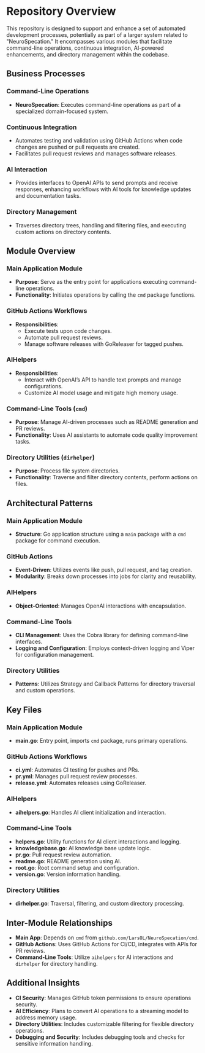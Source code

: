 # Repository Overview

This repository is designed to support and enhance a set of automated development processes, potentially as part of a larger system related to "NeuroSpecation." It encompasses various modules that facilitate command-line operations, continuous integration, AI-powered enhancements, and directory management within the codebase.

## Business Processes

### Command-Line Operations
- **NeuroSpecation**: Executes command-line operations as part of a specialized domain-focused system.

### Continuous Integration
- Automates testing and validation using GitHub Actions when code changes are pushed or pull requests are created.
- Facilitates pull request reviews and manages software releases.

### AI Interaction
- Provides interfaces to OpenAI APIs to send prompts and receive responses, enhancing workflows with AI tools for knowledge updates and documentation tasks.

### Directory Management
- Traverses directory trees, handling and filtering files, and executing custom actions on directory contents.

## Module Overview

### Main Application Module
- **Purpose**: Serve as the entry point for applications executing command-line operations.
- **Functionality**: Initiates operations by calling the `cmd` package functions.

### GitHub Actions Workflows
- **Responsibilities**:
  - Execute tests upon code changes.
  - Automate pull request reviews.
  - Manage software releases with GoReleaser for tagged pushes.

### AIHelpers
- **Responsibilities**: 
  - Interact with OpenAI’s API to handle text prompts and manage configurations.
  - Customize AI model usage and mitigate high memory usage.

### Command-Line Tools (`cmd`)
- **Purpose**: Manage AI-driven processes such as README generation and PR reviews.
- **Functionality**: Uses AI assistants to automate code quality improvement tasks.

### Directory Utilities (`dirhelper`)
- **Purpose**: Process file system directories.
- **Functionality**: Traverse and filter directory contents, perform actions on files.

## Architectural Patterns

### Main Application Module
- **Structure**: Go application structure using a `main` package with a `cmd` package for command execution.

### GitHub Actions
- **Event-Driven**: Utilizes events like push, pull request, and tag creation.
- **Modularity**: Breaks down processes into jobs for clarity and reusability.

### AIHelpers
- **Object-Oriented**: Manages OpenAI interactions with encapsulation.

### Command-Line Tools
- **CLI Management**: Uses the Cobra library for defining command-line interfaces.
- **Logging and Configuration**: Employs context-driven logging and Viper for configuration management.

### Directory Utilities
- **Patterns**: Utilizes Strategy and Callback Patterns for directory traversal and custom operations.

## Key Files

### Main Application Module
- **main.go**: Entry point, imports `cmd` package, runs primary operations.

### GitHub Actions Workflows
- **ci.yml**: Automates CI testing for pushes and PRs.
- **pr.yml**: Manages pull request review processes.
- **release.yml**: Automates releases using GoReleaser.

### AIHelpers
- **aihelpers.go**: Handles AI client initialization and interaction.

### Command-Line Tools
- **helpers.go**: Utility functions for AI client interactions and logging.
- **knowledgebase.go**: AI knowledge base update logic.
- **pr.go**: Pull request review automation.
- **readme.go**: README generation using AI.
- **root.go**: Root command setup and configuration.
- **version.go**: Version information handling.

### Directory Utilities
- **dirhelper.go**: Traversal, filtering, and custom directory processing.

## Inter-Module Relationships

- **Main App**: Depends on `cmd` from `github.com/LarsOL/NeuroSpecation/cmd`.
- **GitHub Actions**: Uses GitHub Actions for CI/CD, integrates with APIs for PR reviews.
- **Command-Line Tools**: Utilize `aihelpers` for AI interactions and `dirhelper` for directory handling.

## Additional Insights

- **CI Security**: Manages GitHub token permissions to ensure operations security.
- **AI Efficiency**: Plans to convert AI operations to a streaming model to address memory usage.
- **Directory Utilities**: Includes customizable filtering for flexible directory operations.
- **Debugging and Security**: Includes debugging tools and checks for sensitive information handling.

